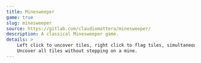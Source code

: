 ```yaml
---
title: Minesweeper
game: true
slug: minesweeper
source: https://gitlab.com/claudiomattera/minesweeper/
description: A classical Minesweeper game.
details: >
    Left click to uncover tiles, right click to flag tiles, simultaneous left and right click to uncover all neighbour tiles.
    Uncover all tiles without stepping on a mine.
---
```

